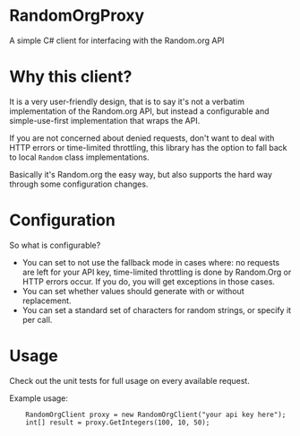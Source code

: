 # RandomOrgProxy
A simple C# client for interfacing with the Random.org API

# Why this client?

It is a very user-friendly design, that is to say it's not a verbatim implementation of the Random.org API, but instead a configurable and simple-use-first implementation that wraps the API.

If you are not concerned about denied requests, don't want to deal with HTTP errors or time-limited throttling, this library has the option to fall back to local ```Random``` class implementations.

Basically it's Random.org the easy way, but also supports the hard way through some configuration changes.

# Configuration

So what is configurable?

- You can set to not use the fallback mode in cases where: no requests are left for your API key, time-limited throttling is done by Random.Org or HTTP errors occur. If you do, you will get exceptions in those cases.
- You can set whether values should generate with or without replacement.
- You can set a standard set of characters for random strings, or specify it per call.

# Usage

Check out the unit tests for full usage on every available request.

Example usage:

```
    RandomOrgClient proxy = new RandomOrgClient("your api key here");
    int[] result = proxy.GetIntegers(100, 10, 50);
```